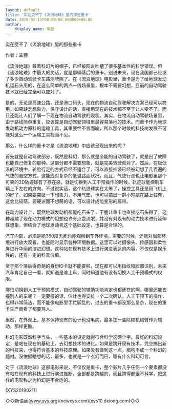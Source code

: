 ```yaml
---
layout: default
title: '实在受不了《流浪地球》里的那些重卡'
date: 2019-02-11T00:00:00.000000+08:00
author:
    display_name: 笨狸
---
```


实在受不了《流浪地球》里的那些重卡

作者：笨狸

《流浪地球》戴着科幻片的帽子，已经被网友吐槽了很多基本性的科学错误。但《流浪地球》中最大的笑话，就是那辆落后的重卡。别说未来，现在我国都已经发了多少自动驾驶卡车路测牌照了。在《流浪地球》电影里，重卡是为了给地球发动机运石头用的，在这么简单的两点一线场景里，根本不需要幻想，目前的自动驾驶技术就已经完全可以应对了。

是的，无论是高速公路，还是港口码头，现在的物流自动驾驶解决方案已经可以商用。如果缺乏想象力，保守设计的话，直接用现在的技术都不至于让人受不了。而且还能让人们了解一下现在物流自动驾驶的现状。其实，在物流自动驾驶场景里，由于路线简单重复，应该算是自动驾驶领域里最容易落地的技术。而重卡作为地球发动机动力原料的运输工具，其重要性不言而喻，所以那个时候的科技树发展不可能对这么一个运输工具视而不见。

那么，什么样的重卡才是《流浪地球》中应该呈现出来的呢？

首先就是自动驾驶部分，既然是科幻，那么就是全能的自动驾驶了，就是出了故障也能自己修复的那种。这部分都不需要想象，就是完美驾驶就对了。然后，在极低温的环境中，轮胎行走的方式已经不适合了，可以直接抄袭已经被幻想了几百遍的气垫的悬空方式。这能应对复杂的低温路面状况，而且，气垫行走也让电影里那个可笑的3D轨迹球有了存在感。就是切换到人工干预操作的时候，轨迹球能控制车辆上下左右的方向。不过说实话，这个轨迹球实在太笨了，操控工具还是用飞机上的好了。如果要突破一下想象力，不用气垫，也可以搞出一群小短腿在路上狂奔，这会比较萌。要硬派而不想萌的话，可以设计成能变形的履带。

在动力设计上，既然地球发动机都能吃石头了，干脆让重卡也直接吃石头得了。这种超越了现在动力模式的幻想也许有点耍流氓，并没有对现有的动力技术进行延伸性想象，但结合了地球发动机这个基础设定，也算是合理的。

汽车内部，必须是能360度无死角能观察到车外环境，需要的时候，还能对局部环境进行放大观看，也能随时显示各种环境数据。这里可以对摄像头、传感器和柔性屏进行华丽的演进幻想。这种站在现有技术上进行演进表达的内容，不仅仅是娱乐性的，还有一定的科普价值。

至于那个落后得奇葩的身份ID卡就不能要啦，现在都可以用指纹和脸部识别，未来汽车肯定自己一看，就知道是谁上车，同时知道他有没有切换人工干预模式的权限。

哪怕切换到人工干预的模式，自动驾驶的辅助功能肯定也都还在的啊，哪里还能去撞别人的车呢？一定要撞的话，估计也得安排一个二次确认。人工干预下的操作，也得非常简洁，而不能像电影里手忙脚乱的，过去的重卡都没那么复杂，现在的重卡生产商看了都要骂人。

当然，在外观上，基本保持现有的设计也没毛病，最多加一些除障机械臂作为辅助，那样更酷。

科幻电影既然科字当头，一些基本的设定就得符合科学这两个字。最好的科幻设定，是站在现在的基础上，去幻想技术的进化。如果是跳开现有技术，凭空搞出新的科技来，也得符合基本的科技原理。如果没有做到这一点，那构不成一个科幻的题材。没依据瞎想的话，最多，也就是一个玄幻而已，哪有什么科幻可言。

对于《流浪地球》这部电影来说，不仅仅是重卡，整个影片几乎任何一个要素都没有站在现有的科技上进行演进推断，全部都是跨越的，而且跨得都很不科学，把这样的电影称之为科幻是不合适的。

(XYS20190211)

◇◇新语丝(www.xys.org)(newxys.com)(xys10.dxiong.com)◇◇

